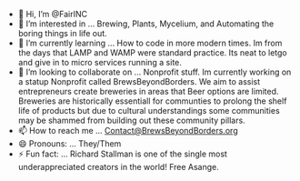 - 👋 Hi, I’m @FairINC
- 👀 I’m interested in ... Brewing, Plants, Mycelium, and Automating the boring things in life out. 
- 🌱 I’m currently learning ... How to code in more modern times. Im from the days that LAMP and WAMP were standard practice. Its neat to letgo and give in to micro services running a site. 
- 💞️ I’m looking to collaborate on ... Nonprofit stuff. Im currently working on a statup Nonprofit called BrewsBeyondBorders. We aim to assist entrepreneurs create breweries in areas that Beer options are limited. Breweries are historically essentiall for communties to prolong the shelf life of products but due to cultural understandings some communities may be shammed from building out these community pillars. 
- 📫 How to reach me ... Contact@BrewsBeyondBorders.org  
- 😄 Pronouns: ... They/Them
- ⚡ Fun fact: ... Richard Stallman is one of the single most underappreciated creators in the world! Free Asange. 
